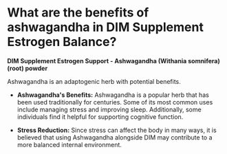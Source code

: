 # What are the benefits of ashwagandha in DIM Supplement Estrogen Balance?

**DIM Supplement Estrogen Support - Ashwagandha (Withania somnifera) (root) powder**  

Ashwagandha is an adaptogenic herb with potential benefits. 

- **Ashwagandha's Benefits:** Ashwagandha is a popular herb that has been used traditionally for centuries. Some of its most common uses include managing stress and improving sleep. Additionally, some individuals find it helpful for supporting cognitive function. 

- **Stress Reduction:** Since stress can affect the body in many ways, it is believed that using Ashwagandha alongside DIM may contribute to a more balanced internal environment.